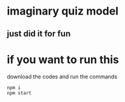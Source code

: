 # imaginary quiz model 
## just did it for fun 

# if you want to run this 

download the codes and run the commands 
```cmd
npm i
npm start

```
